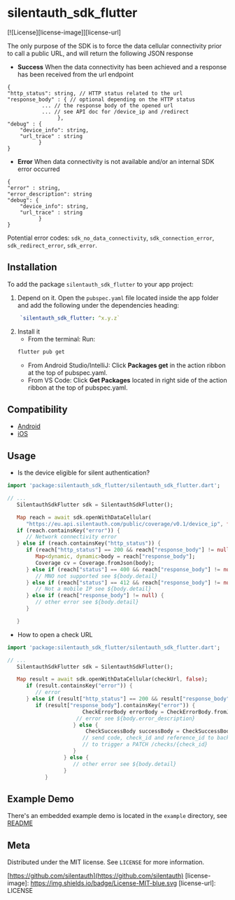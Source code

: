 # silentauth_sdk_flutter

[![License][license-image]][license-url]

The only purpose of the SDK is to force the data cellular connectivity prior to call a public URL, and will return the following JSON response

* **Success**
When the data connectivity has been achieved and a response has been received from the url endpoint
```
{
"http_status": string, // HTTP status related to the url
"response_body" : { // optional depending on the HTTP status
           ... // the response body of the opened url
           ... // see API doc for /device_ip and /redirect
                },
"debug" : {
    "device_info": string,
    "url_trace" : string
          }
}
```

* **Error**
When data connectivity is not available and/or an internal SDK error occurred

```
{
"error" : string,
"error_description": string
"debug": {
    "device_info": string,
    "url_trace" : string
          }
}
```
Potential error codes: `sdk_no_data_connectivity`, `sdk_connection_error`, `sdk_redirect_error`, `sdk_error`.


## Installation

To add the package `silentauth_sdk_flutter` to your app project:

1. Depend on it. Open the `pubspec.yaml` file located inside the app folder and add the following under the dependencies heading:

```yaml
	`silentauth_sdk_flutter: ^x.y.z`
```

2. Install it
   - From the terminal: Run:
   ```bash
   flutter pub get
   ```
   - From Android Studio/IntelliJ: Click **Packages get** in the action ribbon at the top of pubspec.yaml.
   - From VS Code: Click **Get Packages** located in right side of the action ribbon at the top of pubspec.yaml.

## Compatibility

- [Android](../silentauth-sdk-android#compatibility)
- [iOS](../silentauth-sdk-ios#compatibility)


## Usage

* Is the device eligible for silent authentication?

```dart
import 'package:silentauth_sdk_flutter/silentauth_sdk_flutter.dart';

// ...
   SilentauthSdkFlutter sdk = SilentauthSdkFlutter();

   Map reach = await sdk.openWithDataCellular(
      "https://eu.api.silentauth.com/public/coverage/v0.1/device_ip", false);
   if (reach.containsKey("error")) {
      // Network connectivity error
   } else if (reach.containsKey("http_status")) {
      if (reach["http_status"] == 200 && reach["response_body"] != null) {
         Map<dynamic, dynamic>body = reach["response_body"];
         Coverage cv = Coverage.fromJson(body);
      } else if (reach["status"] == 400 && reach["response_body"] != null) {
         // MNO not supported see ${body.detail}
      } else if (reach["status"] == 412 && reach["response_body"] != null) {
         // Not a mobile IP see ${body.detail}
      } else if (reach["response_body"] != null) {
         // other error see ${body.detail}
      }

   }

```

* How to open a check URL 
```dart
import 'package:silentauth_sdk_flutter/silentauth_sdk_flutter.dart';

// ...
   SilentauthSdkFlutter sdk = SilentauthSdkFlutter();

   Map result = await sdk.openWithDataCellular(checkUrl, false);
      if (result.containsKey("error")) {
         // error
      } else if (result["http_status"] == 200 && result["response_body"] != null) {
         if (result["response_body"].containsKey("error")) {
                        CheckErrorBody errorBody = CheckErrorBody.fromJson(body);
                      // error see ${body.error_description}
                     } else {
                         CheckSuccessBody successBody = CheckSuccessBody.fromJson(body);
                        // send code, check_id and reference_id to back-end
                        // to trigger a PATCH /checks/{check_id}
                     }
                  } else {
                     // other error see ${body.detail}
                  }
            }

```

## Example Demo

There's an embedded example demo is located in the `example` directory, see [README](./example/README.md)


## Meta

Distributed under the MIT license. See `LICENSE` for more information.

[https://github.com/silentauth](https://github.com/silentauth)
[license-image]: https://img.shields.io/badge/License-MIT-blue.svg
[license-url]: LICENSE
